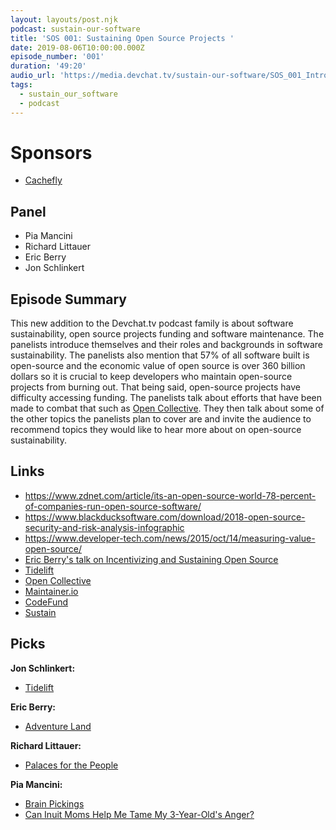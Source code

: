```yaml
---
layout: layouts/post.njk
podcast: sustain-our-software
title: 'SOS 001: Sustaining Open Source Projects '
date: 2019-08-06T10:00:00.000Z
episode_number: '001'
duration: '49:20'
audio_url: 'https://media.devchat.tv/sustain-our-software/SOS_001_Introduction.mp3'
tags:
  - sustain_our_software
  - podcast
---
```

# Sponsors

* [Cachefly](https://www.cachefly.com/)

## Panel

* Pia Mancini
* Richard Littauer
* Eric Berry
* Jon Schlinkert 

## Episode Summary

This new addition to the Devchat.tv podcast family is about software sustainability, open source projects funding  and software maintenance. The panelists introduce themselves and their roles and backgrounds  in software sustainability. The panelists also mention that 57% of all software built is open-source and the economic value of open source is over 360 billion dollars so it is crucial to keep developers who maintain open-source projects from burning out. That being said, open-source projects have difficulty accessing funding. The panelists talk about efforts that have been made to combat that such as [Open Collective](https://opencollective.com/). They then talk about some of the other topics the panelists plan to cover are and invite the audience to recommend topics they would like to hear more about on open-source sustainability.

## Links

* <https://www.zdnet.com/article/its-an-open-source-world-78-percent-of-companies-run-open-source-software/>
* <https://www.blackducksoftware.com/download/2018-open-source-security-and-risk-analysis-infographic>
* <https://www.developer-tech.com/news/2015/oct/14/measuring-value-open-source/>
* [Eric Berry's talk on Incentivizing and Sustaining Open Source](https://www.youtube.com/watch?v=oTiyh47zFps)
* [Tidelift](https://tidelift.com/)
* [Open Collective](https://opencollective.com/)
* [Maintainer.io](https://maintainer.io/)
* [CodeFund](https://codefund.io/)
* [Sustain](https://discourse.sustainoss.org/)

## Picks

**Jon Schlinkert:**

* [Tidelift](https://tidelift.com/)

**Eric Berry:**

* [Adventure Land](https://adventure.land)

**Richard Littauer:**

* [Palaces for the People](https://99percentinvisible.org/episode/palaces-for-the-people/)

**Pia Mancini:**

* [Brain Pickings](https://www.brainpickings.org/figuring/)
* [Can Inuit Moms Help Me Tame My 3-Year-Old's Anger?](https://www.npr.org/sections/goatsandsoda/2019/03/21/702209976/can-inuit-moms-help-me-tame-my-3-year-olds-ange)
